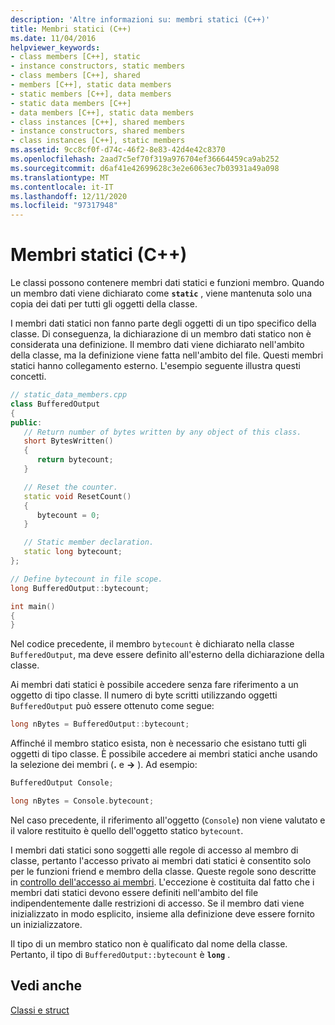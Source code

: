 ```yaml
---
description: 'Altre informazioni su: membri statici (C++)'
title: Membri statici (C++)
ms.date: 11/04/2016
helpviewer_keywords:
- class members [C++], static
- instance constructors, static members
- class members [C++], shared
- members [C++], static data members
- static members [C++], data members
- static data members [C++]
- data members [C++], static data members
- class instances [C++], shared members
- instance constructors, shared members
- class instances [C++], static members
ms.assetid: 9cc8cf0f-d74c-46f2-8e83-42d4e42c8370
ms.openlocfilehash: 2aad7c5ef70f319a976704ef36664459ca9ab252
ms.sourcegitcommit: d6af41e42699628c3e2e6063ec7b03931a49a098
ms.translationtype: MT
ms.contentlocale: it-IT
ms.lasthandoff: 12/11/2020
ms.locfileid: "97317948"
---
```

# <a name="static-members-c"></a>Membri statici (C++)

Le classi possono contenere membri dati statici e funzioni membro. Quando un membro dati viene dichiarato come **`static`** , viene mantenuta solo una copia dei dati per tutti gli oggetti della classe.

I membri dati statici non fanno parte degli oggetti di un tipo specifico della classe. Di conseguenza, la dichiarazione di un membro dati statico non è considerata una definizione. Il membro dati viene dichiarato nell'ambito della classe, ma la definizione viene fatta nell'ambito del file. Questi membri statici hanno collegamento esterno. L'esempio seguente illustra questi concetti.

```cpp
// static_data_members.cpp
class BufferedOutput
{
public:
   // Return number of bytes written by any object of this class.
   short BytesWritten()
   {
      return bytecount;
   }

   // Reset the counter.
   static void ResetCount()
   {
      bytecount = 0;
   }

   // Static member declaration.
   static long bytecount;
};

// Define bytecount in file scope.
long BufferedOutput::bytecount;

int main()
{
}
```

Nel codice precedente, il membro `bytecount` è dichiarato nella classe `BufferedOutput`, ma deve essere definito all'esterno della dichiarazione della classe.

Ai membri dati statici è possibile accedere senza fare riferimento a un oggetto di tipo classe. Il numero di byte scritti utilizzando oggetti `BufferedOutput` può essere ottenuto come segue:

```cpp
long nBytes = BufferedOutput::bytecount;
```

Affinché il membro statico esista, non è necessario che esistano tutti gli oggetti di tipo classe. È possibile accedere ai membri statici anche usando la selezione dei membri (**.** e **->** ). Ad esempio:

```cpp
BufferedOutput Console;

long nBytes = Console.bytecount;
```

Nel caso precedente, il riferimento all'oggetto (`Console`) non viene valutato e il valore restituito è quello dell'oggetto statico `bytecount`.

I membri dati statici sono soggetti alle regole di accesso al membro di classe, pertanto l'accesso privato ai membri dati statici è consentito solo per le funzioni friend e membro della classe. Queste regole sono descritte in [controllo dell'accesso ai membri](../cpp/member-access-control-cpp.md). L'eccezione è costituita dal fatto che i membri dati statici devono essere definiti nell'ambito del file indipendentemente dalle restrizioni di accesso. Se il membro dati viene inizializzato in modo esplicito, insieme alla definizione deve essere fornito un inizializzatore.

Il tipo di un membro statico non è qualificato dal nome della classe. Pertanto, il tipo di `BufferedOutput::bytecount` è **`long`** .

## <a name="see-also"></a>Vedi anche

[Classi e struct](../cpp/classes-and-structs-cpp.md)
